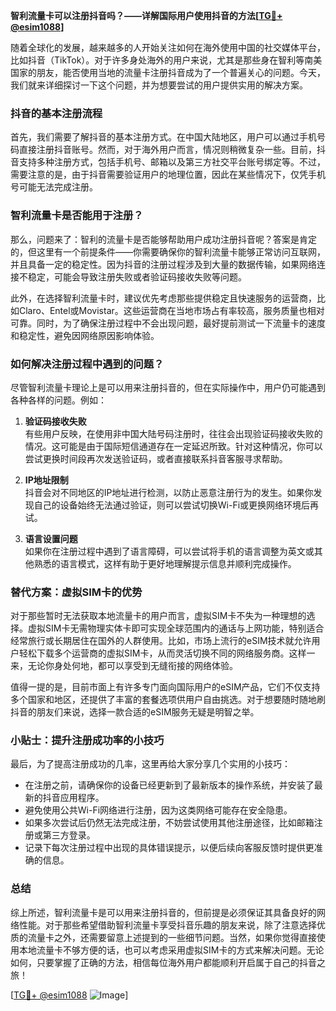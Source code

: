**智利流量卡可以注册抖音吗？——详解国际用户使用抖音的方法[[TG💪+ @esim1088](https://t.me/s/esim1088)]**

随着全球化的发展，越来越多的人开始关注如何在海外使用中国的社交媒体平台，比如抖音（TikTok）。对于许多身处海外的用户来说，尤其是那些身在智利等南美国家的朋友，能否使用当地的流量卡注册抖音成为了一个普遍关心的问题。今天，我们就来详细探讨一下这个问题，并为想要尝试的用户提供实用的解决方案。

### 抖音的基本注册流程

首先，我们需要了解抖音的基本注册方式。在中国大陆地区，用户可以通过手机号码直接注册抖音账号。然而，对于海外用户而言，情况则稍微复杂一些。目前，抖音支持多种注册方式，包括手机号、邮箱以及第三方社交平台账号绑定等。不过，需要注意的是，由于抖音需要验证用户的地理位置，因此在某些情况下，仅凭手机号可能无法完成注册。

### 智利流量卡是否能用于注册？

那么，问题来了：智利的流量卡是否能够帮助用户成功注册抖音呢？答案是肯定的，但这里有一个前提条件——你需要确保你的智利流量卡能够正常访问互联网，并且具备一定的稳定性。因为抖音的注册过程涉及到大量的数据传输，如果网络连接不稳定，可能会导致注册失败或者验证码接收失败等问题。

此外，在选择智利流量卡时，建议优先考虑那些提供稳定且快速服务的运营商，比如Claro、Entel或Movistar。这些运营商在当地市场占有率较高，服务质量也相对可靠。同时，为了确保注册过程中不会出现问题，最好提前测试一下流量卡的速度和稳定性，避免因网络原因影响体验。

### 如何解决注册过程中遇到的问题？

尽管智利流量卡理论上是可以用来注册抖音的，但在实际操作中，用户仍可能遇到各种各样的问题。例如：

1. **验证码接收失败**  
   有些用户反映，在使用非中国大陆号码注册时，往往会出现验证码接收失败的情况。这可能是由于国际短信通道存在一定延迟所致。针对这种情况，你可以尝试更换时间段再次发送验证码，或者直接联系抖音客服寻求帮助。

2. **IP地址限制**  
   抖音会对不同地区的IP地址进行检测，以防止恶意注册行为的发生。如果你发现自己的设备始终无法通过验证，则可以尝试切换Wi-Fi或更换网络环境后再试。

3. **语言设置问题**  
   如果你在注册过程中遇到了语言障碍，可以尝试将手机的语言调整为英文或其他熟悉的语言模式，这样有助于更好地理解提示信息并顺利完成操作。

### 替代方案：虚拟SIM卡的优势

对于那些暂时无法获取本地流量卡的用户而言，虚拟SIM卡不失为一种理想的选择。虚拟SIM卡无需物理实体卡即可实现全球范围内的通话与上网功能，特别适合经常旅行或长期居住在国外的人群使用。比如，市场上流行的eSIM技术就允许用户轻松下载多个运营商的虚拟SIM卡，从而灵活切换不同的网络服务商。这样一来，无论你身处何地，都可以享受到无缝衔接的网络体验。

值得一提的是，目前市面上有许多专门面向国际用户的eSIM产品，它们不仅支持多个国家和地区，还提供了丰富的套餐选项供用户自由挑选。对于想要随时随地刷抖音的朋友们来说，选择一款合适的eSIM服务无疑是明智之举。

### 小贴士：提升注册成功率的小技巧

最后，为了提高注册成功的几率，这里再给大家分享几个实用的小技巧：

- 在注册之前，请确保你的设备已经更新到了最新版本的操作系统，并安装了最新的抖音应用程序。
- 避免使用公共Wi-Fi网络进行注册，因为这类网络可能存在安全隐患。
- 如果多次尝试后仍然无法完成注册，不妨尝试使用其他注册途径，比如邮箱注册或第三方登录。
- 记录下每次注册过程中出现的具体错误提示，以便后续向客服反馈时提供更准确的信息。

### 总结

综上所述，智利流量卡是可以用来注册抖音的，但前提是必须保证其具备良好的网络性能。对于那些希望借助智利流量卡享受抖音乐趣的朋友来说，除了注意选择优质的流量卡之外，还需要留意上述提到的一些细节问题。当然，如果你觉得直接使用本地流量卡不够方便的话，也可以考虑采用虚拟SIM卡的方式来解决问题。无论如何，只要掌握了正确的方法，相信每位海外用户都能顺利开启属于自己的抖音之旅！

[[TG💪+ @esim1088](https://t.me/s/esim1088) ![Image](https://i.postimg.cc/4NQfJmqS/Snipaste-2025-05-13-00-14-12.png)]